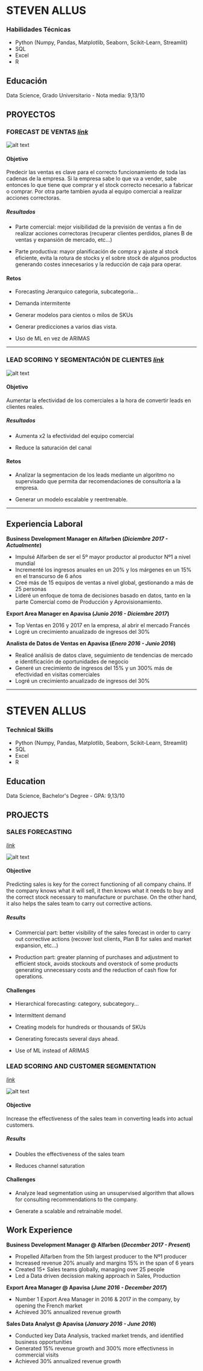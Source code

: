 # STEVEN ALLUS

### Habilidades Técnicas
* Python (Numpy, Pandas, Matplotlib, Seaborn, Scikit-Learn, Streamlit)
* SQL
* Excel
* R

## Educación
Data Science, Grado Universitario - Nota media: 9,13/10

## PROYECTOS

### FORECAST DE VENTAS [*link*](https://github.com/stevenallus/Portfolio/tree/main/PROJECTS/Forecast_Ventas)

![alt text](https://github.com/stevenallus/Portfolio/blob/main/PROJECTS/Forecast_Ventas/01_Documentos/forecasventas_final.png)

#### Objetivo 

Predecir las ventas es clave para el correcto funcionamiento de toda las cadenas de la empresa. Si la empresa sabe lo que va a vender, sabe entonces lo que tiene que comprar y el stock correcto necesario a fabricar o comprar. Por otra parte tambien ayuda al equipo comercial a realizar acciones correctoras.

##### Resultados

* Parte comercial: mejor visibilidad de la previsión de ventas a fin de realizar acciones correctoras (recuperar clientes perdidos, planes B de ventas y expansión de mercado, etc...)

* Parte productiva: mayor planificación de compra y ajuste al stock eficiente, evita la rotura de stocks y el sobre stock de algunos productos generando costes innecesarios y la reducción de caja para operar.

#### Retos

* Forecasting Jerarquico categoria, subcategoria...
  
* Demanda intermitente

* Generar modelos para cientos o milos de SKUs

* Generar predicciones a varios dias vista.

* Uso de ML en vez de ARIMAS
---
  

### LEAD SCORING Y SEGMENTACIÓN DE CLIENTES [*link*](https://github.com/stevenallus/Portfolio/tree/main/PROJECTS/Lead_Scoring)

![alt text](https://github.com/stevenallus/Portfolio/blob/main/assets/img/segmentation-is-cool.png)


#### Objetivo

Aumentar la efectividad de los comerciales a la hora de convertir leads en clientes reales.

##### Resultados

* Aumenta x2 la efectividad del equipo comercial

* Reduce la saturación del canal

#### Retos

* Analizar la segmentacion de los leads mediante un algoritmo no supervisado que permita dar recomendaciones de consultoría a la empresa.

* Generar un modelo escalable y reentrenable.
---


## Experiencia Laboral

**Business Development Manager en Alfarben (_Diciembre 2017 - Actualmente_)**
- Impulsé Alfarben de ser el 5º mayor productor al productor Nº1 a nivel mundial 
- Incrementé los ingresos anuales en un 20% y los márgenes en un 15% en el transcurso de 6 años
- Creé más de 15 equipos de ventas a nivel global, gestionando a más de 25 personas
- Lideré un enfoque de toma de decisiones basado en datos, tanto en la parte Comercial como de Producción y Aprovisionamiento.

**Export Area Manager en Apavisa (_Junio 2016 - Diciembre 2017_)**
- Top Ventas en 2016 y 2017 en la empresa, al abrir el mercado Francés
- Logré un crecimiento anualizado de ingresos del 30%

**Analista de Datos de Ventas en Apavisa (_Enero 2016 - Junio 2016_)**
- Realicé análisis de datos clave, seguimiento de tendencias de mercado e identificación de oportunidades de negocio
- Generé un crecimiento de ingresos del 15% y un 300% más de efectividad en visitas comerciales
- Logré un crecimiento anualizado de ingresos del 30%




---




# STEVEN ALLUS

### Technical Skills
* Python (Numpy, Pandas, Matplotlib, Seaborn, Scikit-Learn, Streamlit)
* SQL
* Excel
* R

## Education
Data Science, Bachelor's Degree - GPA: 9,13/10


## PROJECTS

### SALES FORECASTING

[*link*](https://github.com/stevenallus/Portfolio/tree/main/PROJECTS/Forecast_Ventas)

![alt text](https://github.com/stevenallus/Portfolio/blob/main/PROJECTS/Forecast_Ventas/01_Documentos/forecasventas_final.png)

#### Objective

Predicting sales is key for the correct functioning of all company chains. If the company knows what it will sell, it then knows what it needs to buy and the correct stock necessary to manufacture or purchase. On the other hand, it also helps the sales team to carry out corrective actions.

##### Results

* Commercial part: better visibility of the sales forecast in order to carry out corrective actions (recover lost clients, Plan B for sales and market expansion, etc...)

* Production part: greater planning of purchases and adjustment to efficient stock, avoids stockouts and overstock of some products generating unnecessary costs and the reduction of cash flow for operations.

#### Challenges

* Hierarchical forecasting: category, subcategory...

* Intermittent demand

* Creating models for hundreds or thousands of SKUs

* Generating forecasts several days ahead.

* Use of ML instead of ARIMAS

  

### LEAD SCORING AND CUSTOMER SEGMENTATION

[*link*](https://github.com/stevenallus/Portfolio/tree/main/PROJECTS/Lead_Scoring)

![alt text](https://github.com/stevenallus/Portfolio/blob/main/assets/img/segmentation-is-cool.png)

#### Objective

Increase the effectiveness of the sales team in converting leads into actual customers.

##### Results

* Doubles the effectiveness of the sales team

* Reduces channel saturation

#### Challenges

* Analyze lead segmentation using an unsupervised algorithm that allows for consulting recommendations to the company.

* Generate a scalable and retrainable model.

  
## Work Experience

**Business Development Manager @ Alfarben (_December 2017 - Present_)**
- Propelled Alfarben from the 5th largest producer to the Nº1 producer
- Increased revenue 20% anually and margins 15% in the span of 6 years
- Created 15+ Sales teams globally, managing over 25 people
- Led a Data driven decission making approach in Sales, Production

**Export Area Manager @ Apavisa (_June 2016 - December 2017_)**
- Number 1 Export Area Manager in 2016 & 2017 in the company, by opening the French market
- Achieved 30% annualized revenue growth

**Sales Data Analyst @ Apavisa (_January 2016 - June 2016_)**
- Conducted key Data Analysis, tracked market trends, and identified business opportunities
- Generated 15% revenue growth and 300% more effectivness in commercial visits
- Achieved 30% annualized revenue growth
